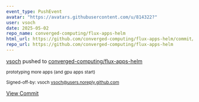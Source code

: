 ```yaml
---
event_type: PushEvent
avatar: "https://avatars.githubusercontent.com/u/814322?"
user: vsoch
date: 2025-05-02
repo_name: converged-computing/flux-apps-helm
html_url: https://github.com/converged-computing/flux-apps-helm/commit/2439a5d518d94b2057a4ec8a41bbb95c08df9dcf
repo_url: https://github.com/converged-computing/flux-apps-helm
---
```


<a href='https://github.com/vsoch' target='_blank'>vsoch</a> pushed to <a href='https://github.com/converged-computing/flux-apps-helm' target='_blank'>converged-computing/flux-apps-helm</a>

<small>prototyping more apps (and gpu apps start)

Signed-off-by: vsoch <vsoch@users.noreply.github.com></small>

<a href='https://github.com/converged-computing/flux-apps-helm/commit/2439a5d518d94b2057a4ec8a41bbb95c08df9dcf' target='_blank'>View Commit</a>